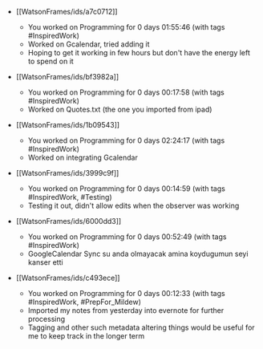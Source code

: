 - [[WatsonFrames/ids/a7c0712]]
     - You worked on Programming for 0 days 01:55:46 (with tags #InspiredWork) 
	 - Worked on Gcalendar, tried adding it
	 - Hoping to get it working in few hours but don't have the energy left to spend on it

- [[WatsonFrames/ids/bf3982a]]
     - You worked on Programming for 0 days 00:17:58 (with tags #InspiredWork) 
	 - Worked on Quotes.txt (the one you imported from ipad)
	 
- [[WatsonFrames/ids/1b09543]]
     - You worked on Programming for 0 days 02:24:17 (with tags #InspiredWork) 
	 - Worked on integrating Gcalendar

- [[WatsonFrames/ids/3999c9f]]
     - You worked on Programming for 0 days 00:14:59 (with tags #InspiredWork, #Testing) 
	 - Testing it out, didn't allow edits when the observer was working

- [[WatsonFrames/ids/6000dd3]]
     - You worked on Programming for 0 days 00:52:49 (with tags #InspiredWork)
	 - GoogleCalendar Sync su anda olmayacak amina koydugumun seyi kanser etti

- [[WatsonFrames/ids/c493ece]]
     - You worked on Programming for 0 days 00:12:33 (with tags #InspiredWork, #PrepFor_Mildew)
	 - Imported my notes from yesterday into evernote for further processing
	 - Tagging and other such metadata altering things would be useful for me to keep track in the longer term
	 
